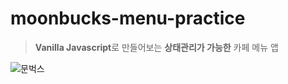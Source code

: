 # moonbucks-menu-practice

> <b>Vanilla Javascript</b>로 만들어보는 <b>상태관리가 가능한</b> 카페 메뉴 앱

![문벅스](https://user-images.githubusercontent.com/67423172/177987923-9898b95d-67b8-4c9b-981a-4b5f2de8216d.jpg)
